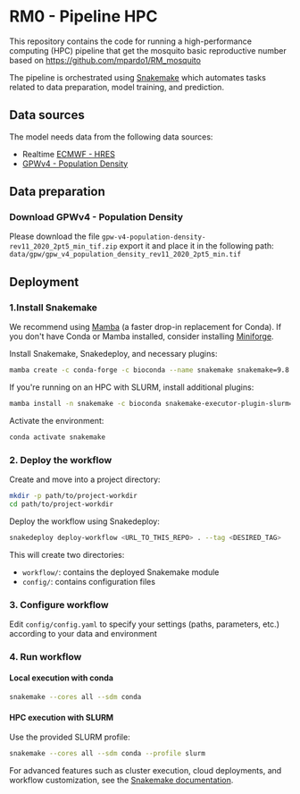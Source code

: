 # RM0 - Pipeline HPC

This repository contains the code for running a high-performance computing (HPC) pipeline that get the mosquito basic reproductive number based on https://github.com/mpardo1/RM_mosquito

The pipeline is orchestrated using [Snakemake](https://snakemake.github.io) which automates tasks related to data preparation, model training, and prediction.

## Data sources
The model needs data from the following data sources:
- Realtime [ECMWF - HRES](https://confluence.ecmwf.int/display/DAC/ECMWF+open+data%3A+real-time+forecasts+from+IFS+and+AIFS)
- [GPWv4 - Population Density](https://doi.org/10.7927/H49C6VHW)

## Data preparation

### Download GPWv4 - Population Density

Please download the file `gpw-v4-population-density-rev11_2020_2pt5_min_tif.zip` export it and place it in the following path: `data/gpw/gpw_v4_population_density_rev11_2020_2pt5_min.tif`

## Deployment

### 1.Install Snakemake

We recommend using [Mamba](https://mamba.readthedocs.io/en/latest/) (a faster drop-in replacement for Conda). If you don't have Conda or Mamba installed, consider installing [Miniforge](https://github.com/conda-forge/miniforge).

Install Snakemake, Snakedeploy, and necessary plugins:

```bash
mamba create -c conda-forge -c bioconda --name snakemake snakemake=9.8.1 snakedeploy=0.11.0
```

If you're running on an HPC with SLURM, install additional plugins:
```bash
mamba install -n snakemake -c bioconda snakemake-executor-plugin-slurm=1.5.0
```

Activate the environment:

```bash
conda activate snakemake
```

### 2. Deploy the workflow

Create and move into a project directory:
```bash
mkdir -p path/to/project-workdir
cd path/to/project-workdir
```

Deploy the workflow using Snakedeploy:
```bash
snakedeploy deploy-workflow <URL_TO_THIS_REPO> . --tag <DESIRED_TAG>
```

This will create two directories:
- `workflow/`: contains the deployed Snakemake module
- `config/`: contains configuration files

### 3. Configure workflow

Edit `config/config.yaml` to specify your settings (paths, parameters, etc.) according to your data and environment

### 4. Run workflow

#### Local execution with conda

```bash
snakemake --cores all --sdm conda
```

#### HPC execution with SLURM
Use the provided SLURM profile:
```bash
snakemake --cores all --sdm conda --profile slurm
```

For advanced features such as cluster execution, cloud deployments, and workflow customization, see the [Snakemake documentation](https://snakemake.readthedocs.io/).